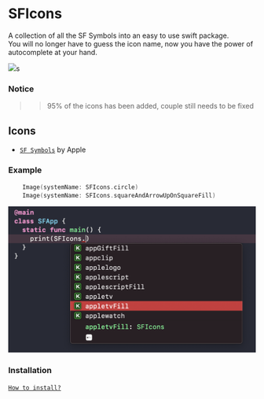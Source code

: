 # SFIcons

A collection of all the SF Symbols into an easy to use swift package.<br />
You will no longer have to guess the icon name, now you have the power of autocomplete at your hand.

[![](https://img.shields.io/endpoint?url=https%3A%2F%2Fswiftpackageindex.com%2Fapi%2Fpackages%2Fomeasraf%2FSFIcons%2Fbadge%3Ftype%3Dswift-versions)](https://swiftpackageindex.com/omeasraf/SFIcons)s
### Notice
>> 95% of the icons has been added, couple still needs to be fixed

## Icons

* [`SF Symbols`](https://developer.apple.com/sf-symbols/) by Apple


### Example

```swift
    Image(systemName: SFIcons.circle)
    Image(systemName: SFIcons.squareAndArrowUpOnSquareFill)
```

![Screenshot](https://raw.githubusercontent.com/omeasraf/SFIcons/main/Images/screenshot.png)

### Installation

[`How to install?`](https://developer.apple.com/documentation/xcode/adding_package_dependencies_to_your_app)
